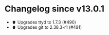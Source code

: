 # Changelog since v13.0.1
- ⬆️ Upgrades ttyd to 1.7.3 (#490) 
- ⬆️ Upgrades git to 2.38.3-r1 (#491) 

